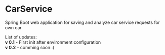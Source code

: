 # CarService
Spring Boot web application for saving and analyze car service requests for own car

List of updates:<br />
<b>v 0.1</b> - First init after environment configuration <br />
<b>v 0.2</b> - comming soon :)
